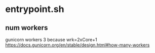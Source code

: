 # entrypoint.sh
## num workers
gunicorn workers 3 because wrk=2xCore+1
https://docs.gunicorn.org/en/stable/design.html#how-many-workers

